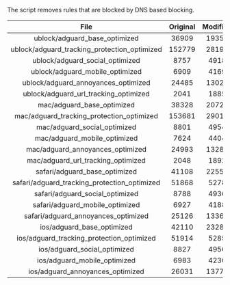 The script removes rules that are blocked by DNS based blocking.


| File | Original | Modified |
|:----:|:-----:|:-----:|
| ublock/adguard_base_optimized | 36909 | 19354 |
| ublock/adguard_tracking_protection_optimized | 152779 | 28199 |
| ublock/adguard_social_optimized | 8757 | 4918 |
| ublock/adguard_mobile_optimized | 6909 | 4169 |
| ublock/adguard_annoyances_optimized | 24485 | 13023 |
| ublock/adguard_url_tracking_optimized | 2041 | 1885 |
| mac/adguard_base_optimized | 38328 | 20723 |
| mac/adguard_tracking_protection_optimized | 153681 | 29011 |
| mac/adguard_social_optimized | 8801 | 4954 |
| mac/adguard_mobile_optimized | 7624 | 4404 |
| mac/adguard_annoyances_optimized | 24993 | 13285 |
| mac/adguard_url_tracking_optimized | 2048 | 1892 |
| safari/adguard_base_optimized | 41108 | 22557 |
| safari/adguard_tracking_protection_optimized | 51868 | 5278 |
| safari/adguard_social_optimized | 8788 | 4936 |
| safari/adguard_mobile_optimized | 6927 | 4188 |
| safari/adguard_annoyances_optimized | 25126 | 13362 |
| ios/adguard_base_optimized | 42110 | 23282 |
| ios/adguard_tracking_protection_optimized | 51914 | 5285 |
| ios/adguard_social_optimized | 8827 | 4956 |
| ios/adguard_mobile_optimized | 6983 | 4230 |
| ios/adguard_annoyances_optimized | 26031 | 13777 |